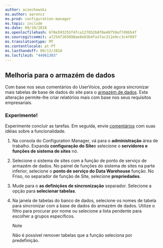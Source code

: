 ```yaml
---
author: aczechowski
ms.author: aaroncz
ms.prod: configuration-manager
ms.topic: include
ms.date: 09/10/2018
ms.openlocfilehash: 670e593255f4fca127052b0f8e48759af7d9b54f
ms.sourcegitcommit: a7254f265098ae8e83b4fa1fac312e9cc3c4f897
ms.translationtype: MT
ms.contentlocale: pt-PT
ms.lasthandoff: 09/13/2018
ms.locfileid: "44961303"
---
```

## <a name="bkmk_dataw"></a> Melhoria para o armazém de dados
<!--1358870--> 

Com base nos seus comentários do UserVoice, pode agora sincronizar mais tabelas de base de dados do site para o [armazém de dados](/sccm/core/servers/manage/data-warehouse). Esta alteração permite-lhe criar relatórios mais com base nos seus requisitos empresariais.

### <a name="try-it-out"></a>Experimente!

Experimente concluir as tarefas. Em seguida, envie [comentários](/sccm/core/understand/find-help#product-feedback) com suas idéias sobre a funcionalidade.

1. Na consola do Configuration Manager, vá para o **administração** área de trabalho. Expanda **configuração do Site**e selecione o **servidores e funções de sistema de sites** nó.  

2. Selecione o sistema de sites com a função de ponto de serviço de armazém de dados. No painel de funções do sistema de sites na parte inferior, selecione o **ponto de serviço do Data Warehouse** função. No Friso, no separador de função de Site, selecione **propriedades**.  

3. Mude para o **as definições de sincronização** separador. Selecione a opção para **selecionar tabelas**.  

4. Na janela de tabelas do banco de dados, selecione os nomes de tabela para sincronizar com a base de dados do armazém de dados. Utilize o filtro para procurar por nome ou selecione a lista pendente para escolher a grupos específicos.  

    > [!Note]  
    > Não é possível remover tabelas que a função seleciona por predefinição.  

